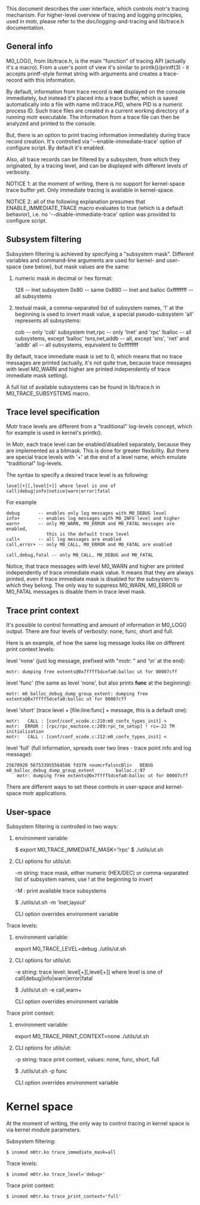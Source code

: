 This document describes the user interface, which controls motr's tracing
mechanism. For higher-level overview of tracing and logging principles, used in
motr, please refer to the doc/logging-and-tracing and lib/trace.h documentation.


General info
------------

M0_LOG(), from lib/trace.h, is the main "function" of tracing API (actually it's
a macro). From a user's point of view it's similar to printk()/printf(3) - it
accepts printf-style format string with arguments and creates a trace-record
with this information.

By default, information from trace record is __not__ displayed on the console
immediately, but instead it's placed into a trace buffer, which is saved
automatically into a file with name m0.trace.PID, where PID is a numeric process
ID. Such trace files are created in a current working directory of a running
motr executable. The information from a trace file can then be analyzed and
printed to the console.

But, there is an option to print tracing information immediately during trace
record creation. It's controlled via '--enable-immediate-trace' option of
configure script. By default it's enabled.

Also, all trace records can be filtered by a subsystem, from which they
originated, by a tracing level, and can be displayed with different levels of
verbosity.

NOTICE 1: at the moment of writing, there is no support for kernel-space
trace buffer yet. Only immediate tracing is available in kernel-space.

NOTICE 2: all of the following explanation presumes that ENABLE_IMMEDIATE_TRACE
macro evaluates to true (which is a default behavior), i.e. no
'--disable-immediate-trace' option was provided to configure script.

Subsystem filtering
-------------------

Subsystem filtering is achieved by specifying a "subsystem mask". Different
variables and command-line arguments are used for kernel- and user- space (see
below), but mask values are the same:

  1. numeric mask in decimal or hex format:

        128        -- lnet subsystem
        0x80       -- same
        0x880      -- lnet and balloc
        0xffffffff -- all subsystems

  2. textual mask, a comma-separated list of subsystem names, '!' at the
     beginning is used to invert mask value, a special pseudo-subsystem 'all'
     represents all subsystems:

        cob             -- only 'cob' subsystem
        lnet,rpc        -- only 'lnet' and 'rpc'
        !balloc         -- all subsystems, except 'balloc'
        !sns,net,addb   -- all, except 'sns', 'net' and 'addb'
        all             -- all subsystems, equivalent to 0xffffffff

By default, trace immediate mask is set to 0, which means that no trace messages
are printed (actually, it's not quite true, because trace messages with level
M0_WARN and higher are printed independently of trace immediate mask setting).

A full list of available subsystems can be found in lib/trace.h in
M0_TRACE_SUBSYSTEMS macro.

Trace level specification
-------------------------

Motr trace levels are different from a "traditional" log-levels concept,
which for example is used in kernel's printk().

In Motr, each trace level can be enabled/disabled separately, because they
are implemented as a bitmask. This is done for greater flexibility. But there
are special trace levels with '+' at the end of a level name, which emulate
"traditional" log-levels.

The syntax to specify a desired trace level is as following:

    level[+][,level[+]] where level is one of call|debug|info|notice|warn|error|fatal

For example

    debug       -- enables only log messages with M0_DEBUG level
    info+       -- enables log messages with M0_INFO level and higher
    warn+       -- only M0_WARN, M0_ERROR and M0_FATAL messages are enabled,
                   this is the default trace level
    call+       -- all log messages are enabled
    call,error+ -- only M0_CALL, M0_ERROR and M0_FATAL are enabled

    call,debug,fatal -- only M0_CALL, M0_DEBUG and M0_FATAL

Notice, that trace messages with level M0_WARN and higher are printed
independently of trace immediate mask value. It means that they are always
printed, even if trace immediate mask is disabled for the subsystem to which
they belong. The only way to suppress M0_WARN, M0_ERROR or M0_FATAL messages is
disable them in trace level mask.

Trace print context
-------------------

It's possible to control formatting and amount of information in M0_LOG()
output. There are four levels of verbosity: none, func, short and full.

Here is an example, of how the same log message looks like on different print
context levels:

level 'none' (just log message, prefixed with "motr: " and '\n' at the end):

    motr: dumping free extents@0x7ffff5dcefa0:balloc ut for 00007cff

level 'func' (the same as level 'none', but also prints __func__ at the beginning):

    motr: m0_balloc_debug_dump_group_extent: dumping free extents@0x7ffff5dcefa0:balloc ut for 00007cff

level 'short' (trace level + [file:line:func] + message, this is a default one):

    motr:   CALL : [conf/conf_xcode.c:210:m0_confx_types_init] >
    motr:  ERROR : [rpc/rpc_machine.c:289:rpc_tm_setup] ! rc=-22 TM initialization
    motr:   CALL : [conf/conf_xcode.c:212:m0_confx_types_init] <

level 'full' (full information, spreads over two lines - trace point info
              and log message):

    25670920 567533955564586 fd370 <oumcrfalsncBli>   DEBUG   m0_balloc_debug_dump_group_extent        balloc.c:97
        motr: dumping free extents@0x7ffff5dcefa0:balloc ut for 00007cff

There are different ways to set these controls in user-space and kernel-space
motr applications.


User-space
----------

Subsystem filtering is controlled in two ways:

  1. environment variable:

        $ export M0_TRACE_IMMEDIATE_MASK='!rpc'
        $ ./utils/ut.sh

  2. CLI options for utils/ut:

        -m     string: trace mask, either numeric (HEX/DEC) or comma-separated
                       list of subsystem names, use ! at the beginning to invert

        -M           : print available trace subsystems

        $ ./utils/ut.sh -m 'lnet,layout'

      CLI option overrides environment variable


Trace levels:

  1. environment variable:

        export M0_TRACE_LEVEL=debug
        ./utils/ut.sh

  2. CLI options for utils/ut:

        -e     string: trace level: level[+][,level[+]] where level is one of
	               call|debug|info|warn|error|fatal

        $ ./utils/ut.sh -e call,warn+

      CLI option overrides environment variable


Trace print context:

  1. environment variable:

        export M0_TRACE_PRINT_CONTEXT=none
        ./utils/ut.sh

  2. CLI options for utils/ut:

        -p     string: trace print context, values: none, func, short, full

        $ ./utils/ut.sh -p func

       CLI option overrides environment variable


Kernel space
============

At the moment of writing, the only way to control tracing in kernel space is via
kernel module parameters.

Subsystem filtering:

    $ insmod m0tr.ko trace_immediate_mask=all

Trace levels:

    $ insmod m0tr.ko trace_level='debug+'

Trace print context:

    $ insmod m0tr.ko trace_print_context='full'


